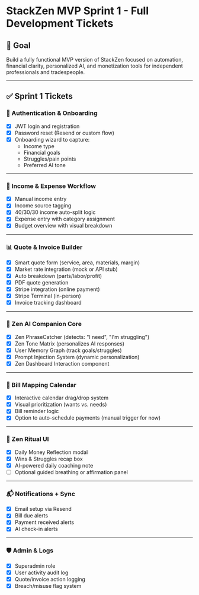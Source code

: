 # StackZen MVP Sprint 1 - Full Development Tickets

## 🎯 Goal
Build a fully functional MVP version of StackZen focused on automation, financial clarity, personalized AI, and monetization tools for independent professionals and tradespeople.

---

## ✅ Sprint 1 Tickets

### 🔐 Authentication & Onboarding
- [x] JWT login and registration
- [x] Password reset (Resend or custom flow)
- [x] Onboarding wizard to capture:
  - Income type
  - Financial goals
  - Struggles/pain points
  - Preferred AI tone

---

### 💸 Income & Expense Workflow
- [x] Manual income entry
- [x] Income source tagging
- [x] 40/30/30 income auto-split logic
- [x] Expense entry with category assignment
- [x] Budget overview with visual breakdown

---

### 📊 Quote & Invoice Builder
- [x] Smart quote form (service, area, materials, margin)
- [x] Market rate integration (mock or API stub)
- [x] Auto breakdown (parts/labor/profit)
- [x] PDF quote generation
- [x] Stripe integration (online payment)
- [x] Stripe Terminal (in-person)
- [x] Invoice tracking dashboard

---

### 🤖 Zen AI Companion Core
- [x] Zen PhraseCatcher (detects: "I need", "I'm struggling")
- [x] Zen Tone Matrix (personalizes AI responses)
- [x] User Memory Graph (track goals/struggles)
- [x] Prompt Injection System (dynamic personalization)
- [x] Zen Dashboard Interaction component

---

### 📅 Bill Mapping Calendar
- [x] Interactive calendar drag/drop system
- [x] Visual prioritization (wants vs. needs)
- [x] Bill reminder logic
- [x] Option to auto-schedule payments (manual trigger for now)

---

### 🧘 Zen Ritual UI
- [x] Daily Money Reflection modal
- [x] Wins & Struggles recap box
- [x] AI-powered daily coaching note
- [ ] Optional guided breathing or affirmation panel

---

### 📬 Notifications + Sync
- [x] Email setup via Resend
- [x] Bill due alerts
- [x] Payment received alerts
- [x] AI check-in alerts

---

### 🛡️ Admin & Logs
- [x] Superadmin role
- [x] User activity audit log
- [x] Quote/invoice action logging
- [x] Breach/misuse flag system